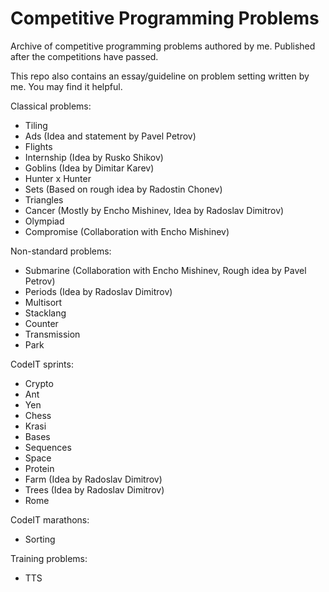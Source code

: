 # Competitive Programming Problems
Archive of competitive programming problems authored by me. Published after the competitions have passed.

This repo also contains an essay/guideline on problem setting written by me. You may find it helpful.

Classical problems:
* Tiling
* Ads (Idea and statement by Pavel Petrov)
* Flights
* Internship (Idea by Rusko Shikov)
* Goblins (Idea by Dimitar Karev)
* Hunter x Hunter
* Sets (Based on rough idea by Radostin Chonev)
* Triangles
* Cancer (Mostly by Encho Mishinev, Idea by Radoslav Dimitrov)
* Olympiad
* Compromise (Collaboration with Encho Mishinev)

Non-standard problems:
* Submarine (Collaboration with Encho Mishinev, Rough idea by Pavel Petrov)
* Periods (Idea by Radoslav Dimitrov)
* Multisort
* Stacklang
* Counter
* Transmission
* Park

CodeIT sprints:
* Crypto
* Ant
* Yen
* Chess
* Krasi
* Bases
* Sequences
* Space
* Protein
* Farm (Idea by Radoslav Dimitrov)
* Trees (Idea by Radoslav Dimitrov)
* Rome

CodeIT marathons:
* Sorting

Training problems:
* TTS
